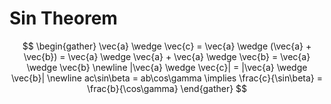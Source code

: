 # Sin Theorem
$$
\begin{gather}
\vec{a} \wedge \vec{c} = \vec{a} \wedge (\vec{a} + \vec{b}) = \vec{a} \wedge \vec{a} + \vec{a} \wedge \vec{b} = \vec{a} \wedge \vec{b} \newline
|\vec{a} \wedge \vec{c}| = |\vec{a} \wedge \vec{b}| \newline
ac\sin\beta = ab\cos\gamma \implies \frac{c}{\sin\beta} = \frac{b}{\cos\gamma}
\end{gather}
$$
